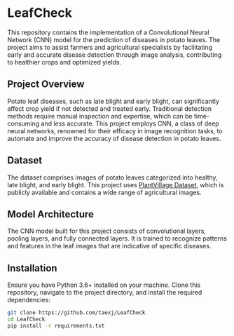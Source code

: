 # LeafCheck

This repository contains the implementation of a Convolutional Neural Network (CNN) model for the prediction of diseases in potato leaves. The project aims to assist farmers and agricultural specialists by facilitating early and accurate disease detection through image analysis, contributing to healthier crops and optimized yields.

## Project Overview

Potato leaf diseases, such as late blight and early blight, can significantly affect crop yield if not detected and treated early. Traditional detection methods require manual inspection and expertise, which can be time-consuming and less accurate. This project employs CNN, a class of deep neural networks, renowned for their efficacy in image recognition tasks, to automate and improve the accuracy of disease detection in potato leaves.

## Dataset

The dataset comprises images of potato leaves categorized into healthy, late blight, and early blight. This project uses [PlantVillage Dataset](https://www.plantvillage.org/), which is publicly available and contains a wide range of agricultural images.

## Model Architecture

The CNN model built for this project consists of convolutional layers, pooling layers, and fully connected layers. It is trained to recognize patterns and features in the leaf images that are indicative of specific diseases.


## Installation

Ensure you have Python 3.6+ installed on your machine. Clone this repository, navigate to the project directory, and install the required dependencies:

```bash
git clone https://github.com/taexj/LeafCheck
cd LeafCheck
pip install -r requirements.txt
